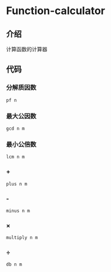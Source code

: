 # Function-calculator
## 介绍
  计算函数的计算器
## 代码
  ### 分解质因数
    pf n
  ### 最大公因数
    gcd n m
  ### 最小公倍数
    lcm n m
  ### +
    plus n m
  ### -
    minus n m
  ### ×
    multiply n m
  ### ÷
    db n m
